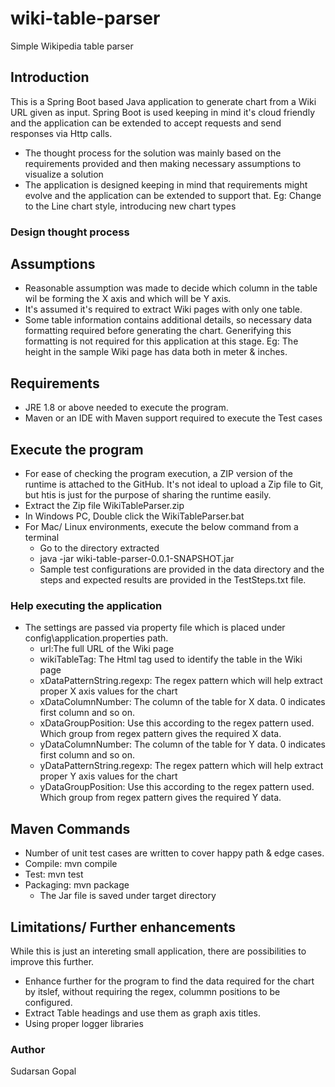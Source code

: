 # wiki-table-parser
Simple Wikipedia table parser
## Introduction
This is a Spring Boot based Java application to generate chart from a Wiki URL given as input. Spring Boot is used keeping in mind it's cloud friendly and the application can be extended to accept requests and send responses via Http calls.

* The thought process for the solution was mainly based on the requirements provided and then making necessary assumptions to visualize a solution
* The application is designed keeping in mind that requirements might evolve and the application can be extended to support that. Eg: Change to the Line chart style, introducing new chart types

### Design thought process

## Assumptions
* Reasonable assumption was made to decide which column in the table wil be forming the X axis and which will be  Y axis.
* It's assumed it's required to extract Wiki pages with only one table. 
* Some table information contains additional details, so necessary data formatting required before generating the chart. Generifying this formatting is not required for this application at this stage. Eg: The height in the sample Wiki page has data both in meter & inches.

## Requirements
* JRE 1.8 or above needed to execute the program.
* Maven or an IDE with Maven support required to execute the Test cases

## Execute the program
* For ease of checking the program execution, a ZIP version of the runtime is attached to the GitHub. It's not ideal to upload a Zip file to Git, but htis is just for the purpose of sharing the runtime easily.
* Extract the Zip file WikiTableParser.zip
* In Windows PC, Double click the WikiTableParser.bat
* For Mac/ Linux environments, execute the below command from a terminal
  * Go to the directory extracted 
  * java -jar wiki-table-parser-0.0.1-SNAPSHOT.jar
  * Sample test configurations are provided in the data directory and the steps and expected results are provided in the TestSteps.txt file.
  
 ### Help executing the application
  * The settings are passed via property file which is placed under config\application.properties path.
    * url:The full URL of the Wiki page
    * wikiTableTag: The Html tag used to identify the table in the Wiki page
    * xDataPatternString.regexp: The regex pattern which will help extract proper X axis values for the chart
    * xDataColumnNumber: The column of the table for X data. 0 indicates first column and so on.
    * xDataGroupPosition: Use this according to the regex pattern used. Which group from regex pattern gives the required X data.
    * yDataColumnNumber: The column of the table for Y data. 0 indicates first column and so on.
    * yDataPatternString.regexp: The regex pattern which will help extract proper Y axis values for the chart
    * yDataGroupPosition: Use this according to the regex pattern used. Which group from regex pattern gives the required Y data.
  
## Maven Commands
* Number of unit test cases are written to cover happy path & edge cases.
* Compile: mvn compile
* Test: mvn test
* Packaging: mvn package
  * The Jar file is saved under target directory
## Limitations/ Further enhancements
While this is just an intereting small application, there are possibilities to improve this further.
* Enhance further for the program to find the data required for the chart by itslef, without requiring the regex, colummn positions to be configured.
* Extract Table headings and use them as graph axis titles.
* Using proper logger libraries

### Author
Sudarsan Gopal 

